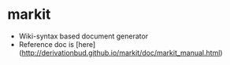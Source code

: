 markit
======

* Wiki-syntax based document generator
* Reference doc is [here] (http://derivationbud.github.io/markit/doc/markit_manual.html)

